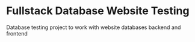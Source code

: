 # Fullstack Database Website Testing

Database testing project to work with website databases backend and frontend

